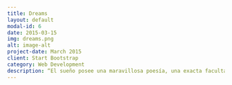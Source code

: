 ```yaml
---
title: Dreams
layout: default
modal-id: 6
date: 2015-03-15
img: dreams.png
alt: image-alt
project-date: March 2015
client: Start Bootstrap
category: Web Development
description: “El sueño posee una maravillosa poesía, una exacta facultad alegórica, un humorismo incomparable y una deliciosa ironía.” ― Sigmund Freud
---
```

